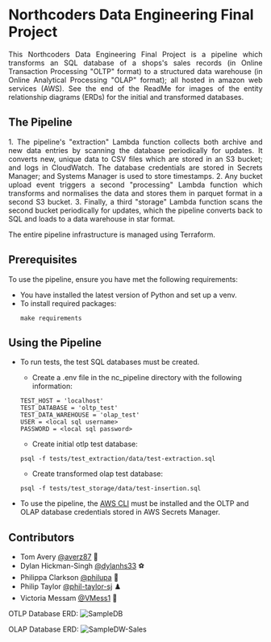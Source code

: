

# Northcoders Data Engineering Final Project
<p align="justify">This Northcoders Data Engineering Final Project is a pipeline which transforms an SQL database  of a shops's sales records (in Online Transaction Processing "OLTP" format) to a structured data warehouse (in Online Analytical Processing "OLAP" format); all hosted in amazon web services (AWS). See the end of the ReadMe for images of the entity relationship diagrams (ERDs) for the initial and transformed databases.</p>

## The Pipeline
<p align="justify">1. The pipeline's "extraction" Lambda function collects both archive and new data entries by scanning the database periodically for updates. It converts new, unique data to CSV files which are stored in an S3 bucket; and logs in CloudWatch. The database credentials are stored in Secrets Manager; and Systems Manager is used to store timestamps.
2. Any bucket upload event triggers a second "processing" Lambda function which transforms and normalises the data and stores them in parquet format in a second S3 bucket.
3. Finally, a third "storage" Lambda function scans the second bucket periodically for updates, which the pipeline converts back to SQL and loads to a data warehouse in star format.

The entire pipeline infrastructure is managed using Terraform.</p>

## Prerequisites
To use the pipeline, ensure you have met the following requirements:
* You have installed the latest version of Python and set up a venv.
* To install required packages:
    ```
    make requirements
    ```

## Using the Pipeline
* To run tests, the test SQL databases must be created.

    * Create a .env file in the nc_pipeline directory with the following information:
    ```
    TEST_HOST = 'localhost'
    TEST_DATABASE = 'oltp_test'
    TEST_DATA_WAREHOUSE = 'olap_test'
    USER = <local sql username>
    PASSWORD = <local sql password>
    ```

    * Create initial otlp test database:
    ```
    psql -f tests/test_extraction/data/test-extraction.sql
    ```

    * Create transformed olap test database:
    ```
    psql -f tests/test_storage/data/test-insertion.sql
    ```
    

* To use the pipeline, the [AWS CLI](https://docs.aws.amazon.com/cli/latest/userguide/getting-started-install.html) must be installed and the OLTP and OLAP database credentials stored in AWS Secrets Manager.

## Contributors
* Tom Avery [@averz87](https://github.com/averz87) 🧮
* Dylan Hickman-Singh [@dylanhs33](https://github.com/dylanhs33) ⚽
* Philippa Clarkson [@philupa](https://github.com/philupa) 🦔
* Philip Taylor [@phil-taylor-sj](https://github.com/phil-taylor-sj) ♟️
* Victoria Messam [@VMess1](https://github.com/VMess1) 👾


OTLP Database ERD:
![SampleDB](https://github.com/VMess1/nc_pipeline/assets/129286879/47f15fb5-1218-4f0f-89c3-3a245e5062e8)

OLAP Database ERD:
![SampleDW-Sales](https://github.com/VMess1/nc_pipeline/assets/129286879/786e2668-e611-40b5-bd8c-0f8687f126a6)


